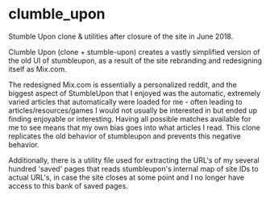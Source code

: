 # clumble_upon
Stumble Upon clone & utilities after closure of the site in June 2018.

Clumble Upon (clone + stumble-upon) creates a vastly simplified version of the old UI of stumbleupon, as a result of the site rebranding and redesigning itself as Mix.com.

The redesigned Mix.com is essentially a personalized reddit, and the biggest aspect of StumbleUpon that I enjoyed was the automatic, extremely varied articles that automatically were loaded for me - often leading to articles/resources/games I would not usually be interested in but ended up finding enjoyable or interesting. Having all possible matches available for me to see means that my own bias goes into what articles I read. This clone replicates the old behavior of stumbleupon and prevents this negative behavior.

Additionally, there is a utility file used for extracting the URL's of my several hundred 'saved' pages that reads stumbleupon's internal map of site IDs to actual URL's, in case the site closes at some point and I no longer have access to this bank of saved pages. 
